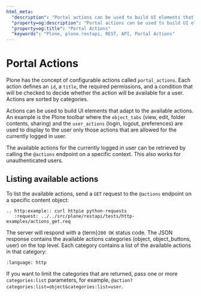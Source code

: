 ```yaml
---
html_meta:
  "description": "Portal actions can be used to build UI elements that adapt to the available actions, such as displaying only certain tabs for an authenticated user."
  "property=og:description": "Portal actions can be used to build UI elements that adapt to the available actions, such as displaying only certain tabs for an authenticated user."
  "property=og:title": "Portal Actions"
  "keywords": "Plone, plone.restapi, REST, API, Portal Actions"
---
```


# Portal Actions

Plone has the concept of configurable actions called `portal_actions`.
Each action defines an `id`, a `title`, the required permissions, and a condition that will be checked to decide whether the action will be available for a user.
Actions are sorted by categories.

Actions can be used to build UI elements that adapt to the available actions.
An example is the Plone toolbar where the `object_tabs` (view, edit, folder contents, sharing) and the `user_actions` (login, logout, preferences) are used to display to the user only those actions that are allowed for the currently logged in user.

The available actions for the currently logged in user can be retrieved by calling the `@actions` endpoint on a specific context.
This also works for unauthenticated users.


## Listing available actions

To list the available actions, send a `GET` request to the `@actions` endpoint on a specific content object:

```{eval-rst}
.. http:example:: curl httpie python-requests
   :request: ../../src/plone/restapi/tests/http-examples/actions_get.req
```

The server will respond with a {term}`200 OK` status code.
The JSON response contains the available actions categories (object, object_buttons, user) on the top level.
Each category contains a list of the available actions in that category:

```{literalinclude} ../../src/plone/restapi/tests/http-examples/actions_get.resp
:language: http
```

If you want to limit the categories that are returned, pass one or more `categories:list` parameters, for example, `@action?categories:list=object&categories:list=user`.
